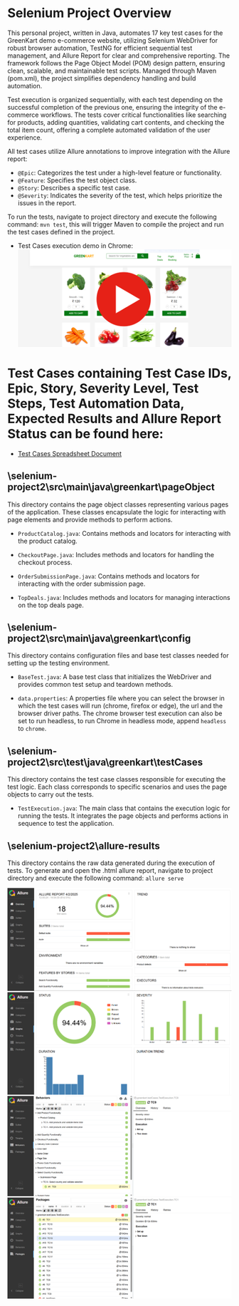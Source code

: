 # Selenium Project Overview

This personal project, written in Java, automates 17 key test cases for the GreenKart demo e-commerce website, utilizing Selenium WebDriver for robust browser automation, TestNG for efficient sequential test management, and Allure Report for clear and comprehensive reporting. The framework follows the Page Object Model (POM) design pattern, ensuring clean, scalable, and maintainable test scripts. Managed through Maven (pom.xml), the project simplifies dependency handling and build automation.

Test execution is organized sequentially, with each test depending on the successful completion of the previous one, ensuring the integrity of the e-commerce workflows. The tests cover critical functionalities like searching for products, adding quantities, validating cart contents, and checking the total item count, offering a complete automated validation of the user experience.

All test cases utilize Allure annotations to improve integration with the Allure report:

* ```@Epic```: Categorizes the test under a high-level feature or functionality.
* ```@Feature```: Specifies the test object class.
* ```@Story```: Describes a specific test case.
* ```@Severity```: Indicates the severity of the test, which helps prioritize the issues in the report.

To run the tests, navigate to project directory and execute the following command:
	```mvn test```, this will trigger Maven to compile the project and run the test cases defined in the project.

* Test Cases execution demo in Chrome:
[![automation run in chrome](assets/demo.png)](https://www.youtube.com/watch?v=iBN7jS_tjLo)

# Test Cases containing Test Case IDs, Epic, Story, Severity Level, Test Steps, Test Automation Data, Expected Results and Allure Report Status can be found here:
* [Test Cases Spreadsheet Document](https://docs.google.com/spreadsheets/d/1W0hDRaHM6tZHKh8rP9q0Pqd5qYIOr4XIj5_PFjgjEz4/edit?gid=0#gid=0)

## \selenium-project2\src\main\java\greenkart\pageObject
This directory contains the page object classes representing various pages of the application. These classes encapsulate the logic for interacting with page elements and provide methods to perform actions.

* ```ProductCatalog.java```: Contains methods and locators for interacting with the product catalog.

* ```CheckoutPage.java```: Includes methods and locators for handling the checkout process.

* ```OrderSubmissionPage.java```: Contains methods and locators for interacting with the order submission page.

* ```TopDeals.java```: Includes methods and locators for managing interactions on the top deals page.

## \selenium-project2\src\main\java\greenkart\config
This directory contains configuration files and base test classes needed for setting up the testing environment.

* ```BaseTest.java```: A base test class that initializes the WebDriver and provides common test setup and teardown methods.
	
* ```data.properties```: A properties file where you can select the browser in which the test cases will run (chrome, firefox or edge), the url and the browser driver paths. The chrome browser test execution can also be set to run headless, to run Chrome in headless mode, append ```headless``` to ```chrome```.

## \selenium-project2\src\test\java\greenkart\testCases
This directory contains the test case classes responsible for executing the test logic. Each class corresponds to specific scenarios and uses the page objects to carry out the tests.

* ```TestExecution.java```: The main class that contains the execution logic for running the tests. It integrates the page objects and performs actions in sequence to test the application.

## \selenium-project2\allure-results
This directory contains the raw data generated during the execution of tests. To generate and open the .html allure report, navigate to project directory and execute the following command:
	```allure serve```

![Allure Reports Screenshot](assets/allure-1.png)
![Allure Reports Screenshot](assets/allure-2.png)
![Allure Reports Screenshot](assets/allure-3.png)
![Allure Reports Screenshot](assets/allure-4.png)